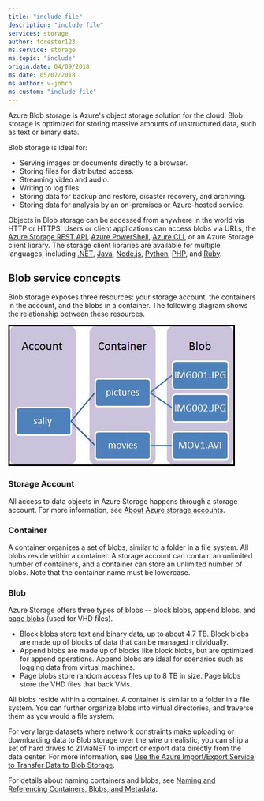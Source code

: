 ```yaml
---
title: "include file"
description: "include file"
services: storage
author: forester123
ms.service: storage
ms.topic: "include"
origin.date: 04/09/2018
ms.date: 05/07/2018
ms.author: v-johch
ms.custom: "include file"
---
```


Azure Blob storage is Azure's object storage solution for the cloud. Blob storage is optimized for storing massive amounts of unstructured data, such as text or binary data.

Blob storage is ideal for:

* Serving images or documents directly to a browser.
* Storing files for distributed access.
* Streaming video and audio.
* Writing to log files.
* Storing data for backup and restore, disaster recovery, and archiving.
* Storing data for analysis by an on-premises or Azure-hosted service.

Objects in Blob storage can be accessed from anywhere in the world via HTTP or HTTPS. Users or client applications can access blobs via URLs, the [Azure Storage REST API](https://docs.microsoft.com/rest/api/storageservices/blob-service-rest-api), [Azure PowerShell](https://docs.microsoft.com/powershell/module/azure.storage), [Azure CLI](https://docs.azure.cn/cli/storage), or an Azure Storage client library. The storage client libraries are available for multiple languages, including [.NET](https://docs.azure.cn/dotnet/api/overview/storage/client), [Java](https://docs.azure.cn/java/api/overview/storage/client), [Node.js](http://azure.github.io/azure-storage-node), [Python](https://azure-storage.readthedocs.io/en/latest/index.html), [PHP](http://azure.github.io/azure-storage-php/), and [Ruby](http://azure.github.io/azure-storage-ruby).

## Blob service concepts

Blob storage exposes three resources: your storage account, the containers in the account, and the blobs in a container. The following diagram shows the relationship between these resources.

![Diagram of Blob (object) storage architecture](./media/storage-blob-concepts-include/blob1.png)

### Storage Account

All access to data objects in Azure Storage happens through a storage account. For more information, see [About Azure storage accounts](../articles/storage/common/storage-create-storage-account.md?toc=%2fstorage%2fblobs%2ftoc.json).

### Container

A container organizes a set of blobs, similar to a folder in a file system. All blobs reside within a container. A storage account can contain an unlimited number of containers, and a container can store an unlimited number of blobs. Note that the container name must be lowercase.

### Blob
 
Azure Storage offers three types of blobs -- block blobs, append blobs, and [page blobs](../articles/storage/blobs/storage-blob-pageblob-overview.md) (used for VHD files).

* Block blobs store text and binary data, up to about 4.7 TB. Block blobs are made up of blocks of data that can be managed individually.
* Append blobs are made up of blocks like block blobs, but are optimized for append operations. Append blobs are ideal for scenarios such as logging data from virtual machines.
* Page blobs store random access files up to 8 TB in size. Page blobs store the VHD files that back VMs.

All blobs reside within a container. A container is similar to a folder in a file system. You can further organize blobs into virtual directories, and traverse them as you would a file system. 

For very large datasets where network constraints make uploading or downloading data to Blob storage over the wire unrealistic, you can ship a set of hard drives to 21ViaNET to import or export data directly from the data center. For more information, see [Use the Azure Import/Export Service to Transfer Data to Blob Storage](../articles/storage/common/storage-import-export-service.md).
  
For details about naming containers and blobs, see [Naming and Referencing Containers, Blobs, and Metadata](https://docs.microsoft.com/rest/api/storageservices/Naming-and-Referencing-Containers--Blobs--and-Metadata).

